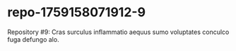 # repo-1759158071912-9
Repository #9: Cras surculus inflammatio aequus sumo voluptates conculco fuga defungo alo.
